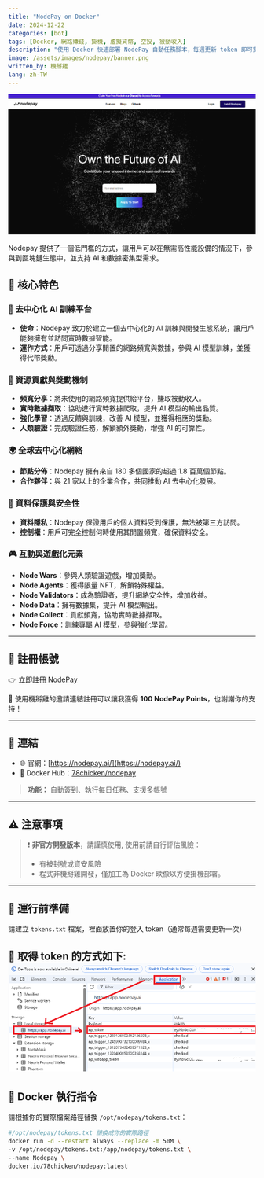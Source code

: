 ```yaml
---
title: "NodePay on Docker"
date: 2024-12-22
categories: [bot]
tags: [Docker, 網路賺錢, 掛機, 虛擬貨幣, 空投, 被動收入]
description: "使用 Docker 快速部署 NodePay 自動任務腳本，每週更新 token 即可掛機賺點數，支援自動完成平台任務。"
image: /assets/images/nodepay/banner.png
written_by: 機掰雞
lang: zh-TW
---
```

![NodePay 封面圖](/assets/images/nodepay/banner.png)

Nodepay 提供了一個低門檻的方式，讓用戶可以在無需高性能設備的情況下，參與到區塊鏈生態中，並支持 AI 和數據密集型需求。

## 🌟 核心特色

### 🔗 去中心化 AI 訓練平台

- **使命**：Nodepay 致力於建立一個去中心化的 AI 訓練與開發生態系統，讓用戶能夠擁有並訪問實時數據智能。
- **運作方式**：用戶可透過分享閒置的網路頻寬與數據，參與 AI 模型訓練，並獲得代幣獎勳。

### 📡 資源貢獻與獎勳機制

- **頻寬分享**：將未使用的網路頻寬提供給平台，賺取被動收入。
- **實時數據擷取**：協助進行實時數據爬取，提升 AI 模型的輸出品質。
- **強化學習**：透過反饋與訓練，改善 AI 模型，並獲得相應的獎勳。
- **人類驗證**：完成驗證任務，解鎖額外獎勳，增強 AI 的可靠性。

### 🌍 全球去中心化網絡

- **節點分佈**：Nodepay 擁有來自 180 多個國家的超過 1.8 百萬個節點。
- **合作夥伴**：與 21 家以上的企業合作，共同推動 AI 去中心化發展。

### 🔐 資料保護與安全性

- **資料隱私**：Nodepay 保證用戶的個人資料受到保護，無法被第三方訪問。
- **控制權**：用戶可完全控制何時使用其閒置頻寬，確保資料安全。

### 🎮 互動與遊戲化元素

- **Node Wars**：參與人類驗證遊戲，增加獎勳。
- **Node Agents**：獲得限量 NFT，解鎖特殊權益。
- **Node Validators**：成為驗證者，提升網絡安全性，增加收益。
- **Node Data**：擁有數據集，提升 AI 模型輸出。
- **Node Collect**：貢獻頻寬，協助實時數據擷取。
- **Node Force**：訓練專屬 AI 模型，參與強化學習。

---

## 📝 註冊帳號

👉 [立即註冊 NodePay](https://app.nodepay.ai/register?ref=TCVqK77JRJcYTVG)

🎉 使用機掰雞的邀請連結註冊可以讓我獲得 **100 NodePay Points**，也謝謝你的支持！

---

## 🔗 連結

- 🌐 官網：[https://nodepay.ai/](https://nodepay.ai/)
- 🐳 Docker Hub：[78chicken/nodepay](https://hub.docker.com/r/78chicken/nodepay)
> **功能：** 自動簽到、執行每日任務、支援多帳號

---

## ⚠️ 注意事項

> ❗ **非官方開發版本**，請謹慎使用, 使用前請自行評估風險：
> - 有被封號或資安風險
> - 程式非機掰雞開發，僅加工為 Docker 映像以方便掛機部署。

---

## 📁 運行前準備

請建立 `tokens.txt` 檔案，裡面放置你的登入 token（通常每週需要更新一次）

📌 取得 token 的方式如下:
![NodePay token](/assets/images/nodepay/img_1.png)
---

## 🐳 Docker 執行指令

請根據你的實際檔案路徑替換 `/opt/nodepay/tokens.txt`：

```bash
#/opt/nodepay/tokens.txt 請換成你的實際路徑
docker run -d --restart always --replace -m 50M \
-v /opt/nodepay/tokens.txt:/app/nodepay/tokens.txt \
--name Nodepay \
docker.io/78chicken/nodepay:latest
```
